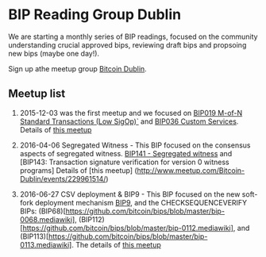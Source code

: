 # BIP Reading Group Dublin 

We are starting a monthly series of BIP readings, focused on the community understanding crucial approved bips, reviewing draft bips and propsoing new bips (maybe one day!). 

Sign up athe meetup group [Bitcoin Dublin](http://www.meetup.com/Bitcoin-Dublin/).

## Meetup list
   1. 2015-12-03 was the first meetup and we focused on [BIP019 M-of-N Standard Transactions (Low SigOp)`](https://github.com/bitcoin/bips/blob/master/bip-0019.mediawiki) and [BIP036 Custom Services](https://github.com/bitcoin/bips/blob/master/bip-0036.mediawiki). Details of [this meetup](http://www.meetup.com/Bitcoin-Dublin/events/226728799/)

   2. 2016-04-06 Segregated Witness - This BIP focused on the consensus aspects of segregated witness. [BIP141 - Segregated witness](https://github.com/bitcoin/bips/blob/master/bip-0141.mediawiki) and [BIP143: Transaction signature verification for version 0 witness programs] Details of [this meetup] (http://www.meetup.com/Bitcoin-Dublin/events/229961514/)

   3. 2016-06-27 CSV deployment & BIP9 - This BIP focused on the new soft-fork deployment mechanism [BIP9](https://github.com/bitcoin/bips/blob/master/bip-0009.mediawiki), and the CHECKSEQUENCEVERIFY BIPs: (BIP68)[https://github.com/bitcoin/bips/blob/master/bip-0068.mediawiki], (BIP112)[https://github.com/bitcoin/bips/blob/master/bip-0112.mediawiki], and (BIP113)[https://github.com/bitcoin/bips/blob/master/bip-0113.mediawiki]. The details of [this meetup](http://www.meetup.com/Bitcoin-Dublin/events/231971651/#)
